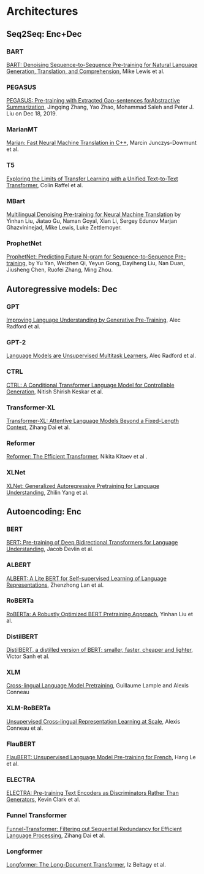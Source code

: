 # Architectures

## Seq2Seq: Enc+Dec

### BART

[BART: Denoising Sequence-to-Sequence Pre-training for Natural Language Generation, Translation, and Comprehension](https://arxiv.org/abs/1910.13461), Mike Lewis et al.

### PEGASUS

[PEGASUS: Pre-training with Extracted Gap-sentences forAbstractive Summarization](https://arxiv.org/pdf/1912.08777.pdf), Jingqing Zhang, Yao Zhao, Mohammad Saleh and Peter J. Liu on Dec 18, 2019.

### MarianMT

[Marian: Fast Neural Machine Translation in C++](https://arxiv.org/abs/1804.00344), Marcin Junczys-Dowmunt et al.

### T5

[Exploring the Limits of Transfer Learning with a Unified Text-to-Text Transformer](https://arxiv.org/abs/1910.10683), Colin Raffel et al.

### MBart

[Multilingual Denoising Pre-training for Neural Machine Translation](https://arxiv.org/abs/2001.08210) by Yinhan Liu, Jiatao Gu, Naman Goyal, Xian Li, Sergey Edunov Marjan Ghazvininejad, Mike Lewis, Luke Zettlemoyer.

### ProphetNet

[ProphetNet: Predicting Future N-gram for Sequence-to-Sequence Pre-training,](https://arxiv.org/abs/2001.04063) by Yu Yan, Weizhen Qi, Yeyun Gong, Dayiheng Liu, Nan Duan, Jiusheng Chen, Ruofei Zhang, Ming Zhou.

## Autoregressive models: Dec

### GPT

[Improving Language Understanding by Generative Pre-Training](https://cdn.openai.com/research-covers/language-unsupervised/language_understanding_paper.pdf), Alec Radford et al.

### GPT-2

[Language Models are Unsupervised Multitask Learners](https://d4mucfpksywv.cloudfront.net/better-language-models/language_models_are_unsupervised_multitask_learners.pdf), Alec Radford et al.

### CTRL

[CTRL: A Conditional Transformer Language Model for Controllable Generation](https://arxiv.org/abs/1909.05858), Nitish Shirish Keskar et al.

### Transformer-XL

[Transformer-XL: Attentive Language Models Beyond a Fixed-Length Context](https://arxiv.org/abs/1901.02860), Zihang Dai et al.

### Reformer

[Reformer: The Efficient Transformer](https://arxiv.org/abs/2001.04451), Nikita Kitaev et al .

### XLNet

[XLNet: Generalized Autoregressive Pretraining for Language Understanding](https://arxiv.org/abs/1906.08237), Zhilin Yang et al.

## Autoencoding: Enc

### BERT

[BERT: Pre-training of Deep Bidirectional Transformers for Language Understanding](https://arxiv.org/abs/1810.04805), Jacob Devlin et al.

### ALBERT

[ALBERT: A Lite BERT for Self-supervised Learning of Language Representations](https://arxiv.org/abs/1909.11942), Zhenzhong Lan et al.

### RoBERTa

[RoBERTa: A Robustly Optimized BERT Pretraining Approach](https://arxiv.org/abs/1907.11692), Yinhan Liu et al.

### DistilBERT

[DistilBERT, a distilled version of BERT: smaller, faster, cheaper and lighter](https://arxiv.org/abs/1910.01108), Victor Sanh et al.

### XLM

[Cross-lingual Language Model Pretraining](https://arxiv.org/abs/1901.07291), Guillaume Lample and Alexis Conneau

### XLM-RoBERTa

[Unsupervised Cross-lingual Representation Learning at Scale](https://arxiv.org/abs/1911.02116), Alexis Conneau et al.

### FlauBERT

[FlauBERT: Unsupervised Language Model Pre-training for French](https://arxiv.org/abs/1912.05372), Hang Le et al.

### ELECTRA

[ELECTRA: Pre-training Text Encoders as Discriminators Rather Than Generators](https://arxiv.org/abs/2003.10555), Kevin Clark et al.

### Funnel Transformer

[Funnel-Transformer: Filtering out Sequential Redundancy for Efficient Language Processing](https://arxiv.org/abs/2006.03236), Zihang Dai et al.

### Longformer

[Longformer: The Long-Document Transformer](https://arxiv.org/abs/2004.05150), Iz Beltagy et al.